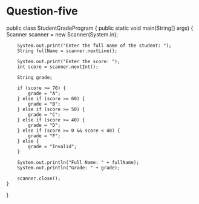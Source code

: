# Question-five
public class StudentGradeProgram {
    public static void main(String[] args) {
        Scanner scanner = new Scanner(System.in);

        System.out.print("Enter the full name of the student: ");
        String fullName = scanner.nextLine();

        System.out.print("Enter the score: ");
        int score = scanner.nextInt();

        String grade;

        if (score >= 70) {
            grade = "A";
        } else if (score >= 60) {
            grade = "B";
        } else if (score >= 50) {
            grade = "C";
        } else if (score >= 40) {
            grade = "D";
        } else if (score >= 0 && score < 40) {
            grade = "F";
        } else {
            grade = "Invalid";
        }

        System.out.println("Full Name: " + fullName);
        System.out.println("Grade: " + grade);

        scanner.close();
    }
}
